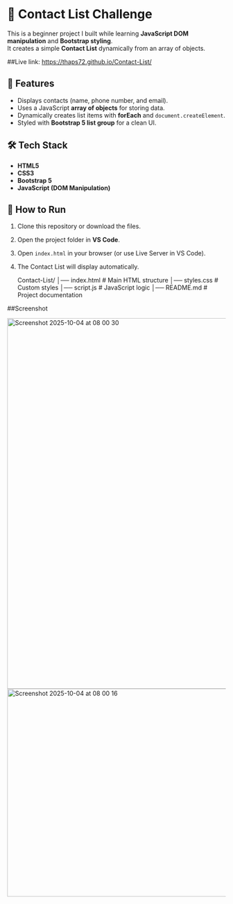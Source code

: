 # 📇 Contact List Challenge

This is a beginner project I built while learning **JavaScript DOM manipulation** and **Bootstrap styling**.  
It creates a simple **Contact List** dynamically from an array of objects.

##Live link:
https://thaps72.github.io/Contact-List/

## 📌 Features
- Displays contacts (name, phone number, and email).
- Uses a JavaScript **array of objects** for storing data.
- Dynamically creates list items with **forEach** and `document.createElement`.
- Styled with **Bootstrap 5 list group** for a clean UI.

## 🛠️ Tech Stack
- **HTML5**
- **CSS3**
- **Bootstrap 5**
- **JavaScript (DOM Manipulation)**

## 🚀 How to Run
1. Clone this repository or download the files.
2. Open the project folder in **VS Code**.
3. Open `index.html` in your browser (or use Live Server in VS Code).
4. The Contact List will display automatically.

   Contact-List/
│── index.html # Main HTML structure
│── styles.css # Custom styles
│── script.js # JavaScript logic
│── README.md # Project documentation

##Screenshot 

<img width="1432" height="852" alt="Screenshot 2025-10-04 at 08 00 30" src="https://github.com/user-attachments/assets/56955b42-3490-4a87-9061-c117456dc9ba" />
<img width="1419" height="478" alt="Screenshot 2025-10-04 at 08 00 16" src="https://github.com/user-attachments/assets/207b4742-f5c3-49ed-89af-376e843b4081" />
